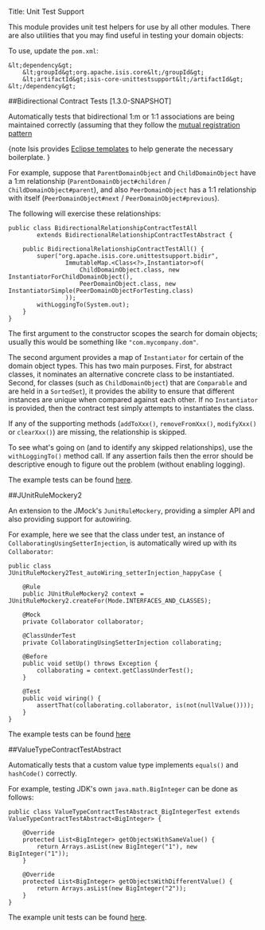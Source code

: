Title: Unit Test Support

This module provides unit test helpers for use by all other modules.  There are also utilities that you may find useful in testing your domain objects:

To use, update the `pom.xml`:

    &lt;dependency&gt;
        &lt;groupId&gt;org.apache.isis.core&lt;/groupId&gt;
        &lt;artifactId&gt;isis-core-unittestsupport&lt;/artifactId&gt;
    &lt;/dependency&gt;


##Bidirectional Contract Tests [1.3.0-SNAPSHOT]

Automatically tests that bidirectional 1:m or 1:1 associations are being maintained correctly (assuming that they follow the [mutual registration pattern](../applib-guide/how-tos/how-to-04-060-How-to-set-up-and-maintain-bidirectional-relationships.html)

{note
Isis provides [Eclipse templates](../getting-started/editor-templates.html) to help generate the necessary boilerplate.
}

For example, suppose that `ParentDomainObject` and `ChildDomainObject` have a 1:m relationship (`ParentDomainObject#children` / `ChildDomainObject#parent`), and also `PeerDomainObject` has a 1:1 relationship with itself (`PeerDomainObject#next` / `PeerDomainObject#previous`).  

The following will exercise these relationships:

    public class BidirectionalRelationshipContractTestAll
            extends BidirectionalRelationshipContractTestAbstract {
    
        public BidirectionalRelationshipContractTestAll() {
            super("org.apache.isis.core.unittestsupport.bidir", 
                    ImmutableMap.<Class<?>,Instantiator>of(
                        ChildDomainObject.class, new InstantiatorForChildDomainObject(),
                        PeerDomainObject.class, new InstantiatorSimple(PeerDomainObjectForTesting.class)
                    ));
            withLoggingTo(System.out);
        }
    }

The first argument to the constructor scopes the search for domain objects; usually this would be something like `"com.mycompany.dom"`.

The second argument provides a map of `Instantiator` for certain of the domain object types.  This has two main purposes.  First, for abstract classes, it nominates an alternative concrete class to be instantiated.  Second, for classes (such as `ChildDomainObject`) that are `Comparable` and are held in a `SortedSet`), it provides the ability to ensure that different instances are unique when compared against each other.  If no `Instantiator` is provided, then the contract test simply attempts to instantiates the class.

If any of the supporting methods (`addToXxx()`, `removeFromXxx()`, `modifyXxx()` or `clearXxx()`) are missing, the relationship is skipped.

To see what's going on (and to identify any skipped relationships), use the `withLoggingTo()` method call.  If any assertion fails then the error should be descriptive enough to figure out the problem (without enabling logging).

The example tests can be found [here](https://github.com/apache/isis/tree/master/core/unittestsupport/src/test/java/org/apache/isis/core/unittestsupport/bidir).

##JUnitRuleMockery2

An extension to the JMock's `JunitRuleMockery`, providing a simpler API and also providing support for autowiring.

For example, here we see that the class under test, an instance of `CollaboratingUsingSetterInjection`, is automatically wired up with its `Collaborator`:

    public class JUnitRuleMockery2Test_autoWiring_setterInjection_happyCase {
    
        @Rule
        public JUnitRuleMockery2 context = JUnitRuleMockery2.createFor(Mode.INTERFACES_AND_CLASSES);
    
        @Mock
        private Collaborator collaborator;
    
        @ClassUnderTest
        private CollaboratingUsingSetterInjection collaborating;
    
        @Before
        public void setUp() throws Exception {
        	collaborating = context.getClassUnderTest();
        }
        
        @Test
        public void wiring() {
        	assertThat(collaborating.collaborator, is(not(nullValue())));
        }
    }


The example tests can be found [here](https://github.com/apache/isis/tree/master/core/unittestsupport/src/test/java/org/apache/isis/core/unittestsupport/jmocking)

##ValueTypeContractTestAbstract

Automatically tests that a custom value type implements `equals()` and `hashCode()` correctly.

For example, testing JDK's own `java.math.BigInteger` can be done as follows:

    public class ValueTypeContractTestAbstract_BigIntegerTest extends ValueTypeContractTestAbstract<BigInteger> {
    
        @Override
        protected List<BigInteger> getObjectsWithSameValue() {
            return Arrays.asList(new BigInteger("1"), new BigInteger("1"));
        }
    
        @Override
        protected List<BigInteger> getObjectsWithDifferentValue() {
            return Arrays.asList(new BigInteger("2"));
        }
    }

The example unit tests can be found [here](https://github.com/apache/isis/tree/master/core/unittestsupport/src/test/java/org/apache/isis/core/unittestsupport/value).
